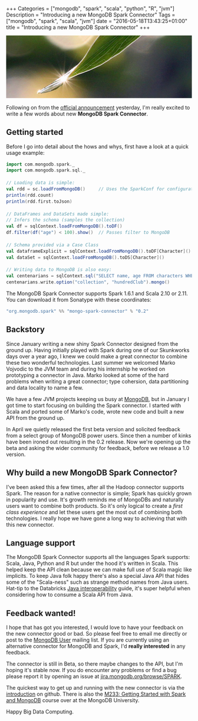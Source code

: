 +++
Categories = ["mongodb", "spark", "scala", "python", "R", "jvm"]
Description = "Introducing a new MongoDB Spark Connector"
Tags = ["mongodb", "spark", "scala", "jvm"]
date = "2016-05-18T13:43:25+01:00"
title = "Introducing a new MongoDB Spark Connector"
+++

<img style="max-width: 100%;" src="/images/sparks.jpg">

Following on from the [official announcement](https://www.mongodb.com/blog/post/mongodb-connector-for-apache-spark-announcing-early-access-program-and-new-spark-training) yesterday, I'm really excited to write a few words about new **MongoDB Spark Connector**.

## Getting started
Before I go into detail about the hows and whys, first have a look at a quick usage example:
<!--more-->

~~~scala
import com.mongodb.spark._
import com.mongodb.spark.sql._

// Loading data is simple:
val rdd = sc.loadFromMongoDB()     // Uses the SparkConf for configuration
println(rdd.count)
println(rdd.first.toJson)

// DataFrames and DataSets made simple:
// Infers the schema (samples the collection)
val df = sqlContext.loadFromMongoDB().toDF()
df.filter(df("age") < 100).show()  // Passes filter to MongoDB

// Schema provided via a Case Class
val dataframeExplicit = sqlContext.loadFromMongoDB().toDF[Character]()
val dataSet = sqlContext.loadFromMongoDB().toDS[Character]()

// Writing data to MongoDB is also easy:
val centenarians = sqlContext.sql("SELECT name, age FROM characters WHERE age >= 100")
centenarians.write.option("collection", "hundredClub").mongo()
~~~

The MongoDB Spark Connector supports Spark 1.6.1 and Scala 2.10 or 2.11. You can download it from Sonatype with these coordinates:

~~~scala
"org.mongodb.spark" %% "mongo-spark-connector" % "0.2"
~~~

## Backstory
Since January writing a new shiny Spark Connector designed from the ground up. Having initially played with Spark during one of our Skunkworks days over a year ago, I knew we could make a great connector to combine these two wonderful technologies. Last summer we welcomed Marko Vojvodic to the JVM team and during his internship he worked on prototyping a connector in Java. Marko looked at some of the hard problems when writing a great connector; type cohersion, data partitioning and data locality to name a few.

We have a few JVM projects keeping us busy at [MongoDB](http://www.mongodb.com), but in January I got time to start focusing on building the Spark connector. I started with Scala and ported some of Marko's code, wrote new code and built a new API from the ground up.

In April we quietly released the first beta version and solicited feedback from a select group of MongoDB power users. Since then a number of kinks have been ironed out resulting in the 0.2 release. Now we're opening up the beta and asking the wider community for feedback, before we release a 1.0 version.

## Why build a new MongoDB Spark Connector?
I've been asked this a few times, after all the Hadoop connector supports Spark. The reason for a native connector is simple; Spark has quickly grown in popularity and use. It's growth reminds me of MongoDBs and naturally users want to combine both products. So it's only logical to create a *first class experience* and let these users get the most out of combining both technologies.
I really hope we have gone a long way to achieving that with this new connector.

## Language support
The MongoDB Spark Connector supports all the languages Spark supports: Scala, Java, Python and R but under the hood it's written in Scala. This helped keep the API clean because we can make full use of Scala magic like implicits. To keep Java folk happy there's also a special Java API that hides some of the "Scala-ness" such as strange method names from Java users. Hat-tip to the Databricks [Java interoperability](https://github.com/databricks/scala-style-guide#java-interoperability) guide, it's super helpful when considering how to consume a Scala API from Java.

## Feedback wanted!
I hope that has got you interested, I would love to have your feedback on the new connector good or bad. So please feel free to email me directly or post to the [MongoDB User](https://groups.google.com/forum/#!forum/mongodb-user) mailing list. If you are currently using an alternative connector for MongoDB and Spark, I'd **really interested** in any feedback.

The connector is still in Beta, so there maybe changes to the API, but I'm hoping it's stable now. If you do encounter any problems or find a bug please report it by opening an issue at [jira.mongodb.org/browse/SPARK](https://jira.mongodb.org/browse/SPARK).

The quickest way to get up and running with the new connector is via the [introduction](https://github.com/mongodb/mongo-spark/blob/master/doc/0-introduction.md) on github. There is also the [M233: Getting Started with Spark and MongoDB](https://university.mongodb.com/courses/M233/about) course over at the MongoDB University.

Happy Big Data Computing.
